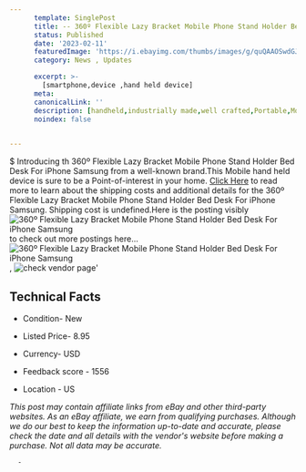 ```yaml
---
      template: SinglePost
      title: -- 360º Flexible Lazy Bracket Mobile Phone Stand Holder Bed Desk For iPhone Samsung
      status: Published
      date: '2023-02-11'
      featuredImage: 'https://i.ebayimg.com/thumbs/images/g/quQAAOSwdGJhw1bq/s-l225.jpg'
      category: News , Updates

      excerpt: >-
        [smartphone,device ,hand held device]
      meta:
      canonicalLink: ''
      description: [handheld,industrially made,well crafted,Portable,Mobile,Compact,Convenient,Lightweight,Maneuverable,Man-portable,Miniature,Carriable,Hand-held,Light,Holdable,Transportable,Mobile device,Pocket-sized,On-the-go,Wireless,Cordless,Compact size,Convenient size, smartphone,device ,hand held device]
      noindex: false
      

---
```

$
      Introducing th 360º Flexible Lazy Bracket Mobile Phone Stand Holder Bed Desk For iPhone Samsung from a well-known brand.This Mobile hand held device is sure to be a Point-of-interest in your home. [Click Here](https://www.ebay.com/itm/383965079430?hash=item59661a2786%3Ag%3AquQAAOSwdGJhw1bq&mkevt=1&mkcid=1&mkrid=711-53200-19255-0&campid=%253CePNCampaignId%253E&customid=%253CreferenceId%253E&toolid=10049) to read more to learn about the shipping costs and additional details for the 360º Flexible Lazy Bracket Mobile Phone Stand Holder Bed Desk For iPhone Samsung. Shipping cost is undefined.Here is the posting visibly ![360º Flexible Lazy Bracket Mobile Phone Stand Holder Bed Desk For iPhone Samsung](https://i.ebayimg.com/thumbs/images/g/quQAAOSwdGJhw1bq/s-l225.jpg) to check out more postings here... ![360º Flexible Lazy Bracket Mobile Phone Stand Holder Bed Desk For iPhone Samsung](https://i.ebayimg.com/images/g/quQAAOSwdGJhw1bq/s-l960.jpg), ![check vendor page](https://origin-galleryplus.ebayimg.com/ws/web/383965079430_2_0_1/225x225.jpg,https://origin-galleryplus.ebayimg.com/ws/web/383965079430_3_0_1/225x225.jpg,https://origin-galleryplus.ebayimg.com/ws/web/383965079430_4_0_1/225x225.jpg,https://origin-galleryplus.ebayimg.com/ws/web/383965079430_5_0_1/225x225.jpg,https://origin-galleryplus.ebayimg.com/ws/web/383965079430_6_0_1/225x225.jpg)'

      

 ## Technical Facts 



     
      

 - Condition- New 


      

 - Listed Price- 8.95 


      

 - Currency- USD 


      

 - Feedback score - 1556 


      

 - Location - US 


      
      

 *_This post may contain affiliate links from eBay and other third-party websites. As an eBay affiliate, we earn from qualifying purchases. Although we do our best to keep the information up-to-date and accurate, please check the date and all details with the vendor's website before making a purchase. Not all data may be accurate._*




      -
